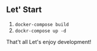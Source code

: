 ## Let' Start

1.  `docker-compose build`
2. `dockr-compose up -d`

That't all 
Let's enjoy development! 

